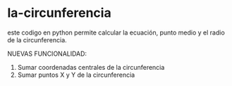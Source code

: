 # la-circunferencia


este codigo en python permite calcular la ecuación, punto medio y el radio de la circunferencia.

NUEVAS FUNCIONALIDAD: 
1. Sumar coordenadas centrales de la circunferencia
2. Sumar puntos X y Y de la circunferencia

